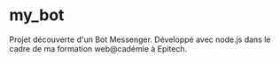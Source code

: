 # my_bot
Projet découverte d'un Bot Messenger.
Développé avec node.js dans le cadre de ma formation web@cadémie à Epitech.
